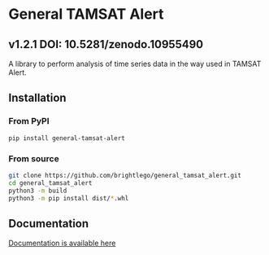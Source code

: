 # General TAMSAT Alert 
## v1.2.1  DOI: 10.5281/zenodo.10955490

A library to perform analysis of time series data in the way used in TAMSAT Alert.

## Installation
### From PyPI
`pip install general-tamsat-alert`
### From source
```bash
git clone https://github.com/brightlego/general_tamsat_alert.git
cd general_tamsat_alert
python3 -m build
python3 -m pip install dist/*.whl
```
## Documentation
[Documentation is available here](https://github.com/brightlego/general_tamsat_alert/wiki)
